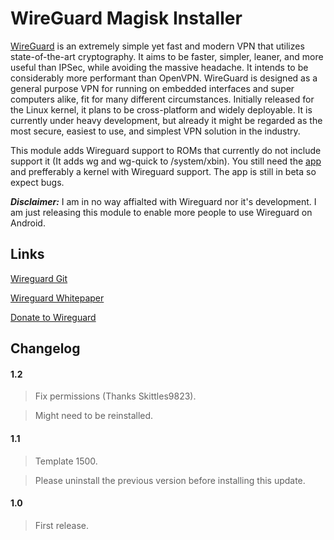 # WireGuard Magisk Installer

[WireGuard](https://www.wireguard.com/) is an extremely simple yet fast and modern VPN that utilizes state-of-the-art cryptography. It aims to be faster, simpler, leaner, and more useful than IPSec, while avoiding the massive headache. It intends to be considerably more performant than OpenVPN. WireGuard is designed as a general purpose VPN for running on embedded interfaces and super computers alike, fit for many different circumstances. Initially released for the Linux kernel, it plans to be cross-platform and widely deployable. It is currently under heavy development, but already it might be regarded as the most secure, easiest to use, and simplest VPN solution in the industry.

This module adds Wireguard support to ROMs that currently do not include support it (It adds wg and wg-quick to /system/xbin). You still need the [app](https://play.google.com/store/apps/details?id=com.wireguard.android) and prefferably a kernel with Wireguard support. The app is still in beta so expect bugs.

***Disclaimer:*** I am in no way affialted with Wireguard nor it's development. I am just releasing this module to enable more people to use Wireguard on Android.

## Links

[Wireguard Git](https://git.zx2c4.com/WireGuard/)

[Wireguard Whitepaper](https://www.wireguard.com/papers/wireguard.pdf)

[Donate to Wireguard](https://www.wireguard.com/donations/)

## Changelog

#### 1.2

>Fix permissions (Thanks Skittles9823).

>Might need to be reinstalled.

#### 1.1

>Template 1500.

>Please uninstall the previous version before installing this update.

#### 1.0

>First release.
